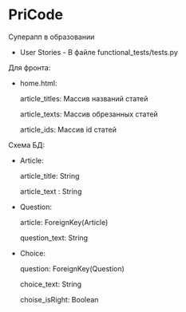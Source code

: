 # PriCode
Суперапп в образовании

- User Stories - В файле functional_tests/tests.py

Для фронта:

- home.html:
    
    article_titles: Массив названий статей

    article_texts: Массив обрезанных статей

    article_ids: Массив id статей

Схема БД:

- Article:
    
    article_title: String 
    
    article_text : String

- Question:
    
    article: ForeignKey(Article)
    
    question_text: String

- Choice:
   
    question: ForeignKey(Question)
   
    choice_text: String
   
    choise_isRight: Boolean